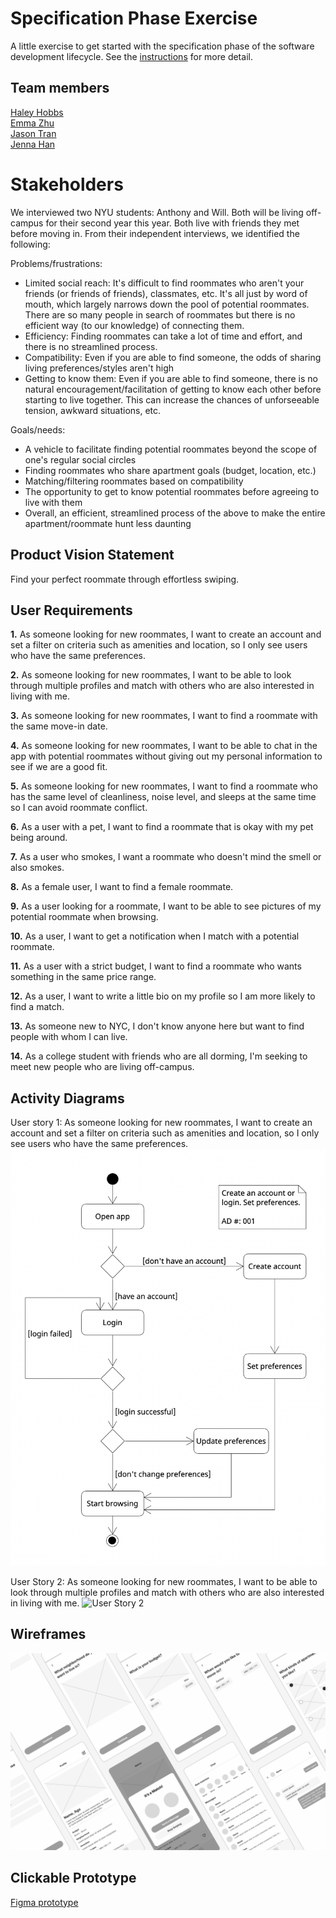 # Specification Phase Exercise

A little exercise to get started with the specification phase of the software development lifecycle. See the [instructions](instructions.md) for more detail.

## Team members

[Haley Hobbs](https://github.com/haleyhobbs) \
[Emma Zhu](https://github.com/ez106) \
[Jason Tran](https://github.com/huyy422) \
[Jenna Han](https://github.com/jnahan)

# Stakeholders

We interviewed two NYU students: Anthony and Will. Both will be living off-campus for their second year this year. Both live with friends they met before moving in. From their independent interviews, we identified the following:

Problems/frustrations:
- Limited social reach: It's difficult to find roommates who aren't your friends (or friends of friends), classmates, etc. It's all just by word of mouth, which largely narrows down the pool of potential roommates. There are so many people in search of roommates but there is no efficient way (to our knowledge) of connecting them.
- Efficiency: Finding roommates can take a lot of time and effort, and there is no streamlined process.
- Compatibility: Even if you are able to find someone, the odds of sharing living preferences/styles aren't high
- Getting to know them: Even if you are able to find someone, there is no natural encouragement/facilitation of getting to know each other before starting to live together. This can increase the chances of unforseeable tension, awkward situations, etc.

Goals/needs:
- A vehicle to facilitate finding potential roommates beyond the scope of one's regular social circles
- Finding roommates who share apartment goals (budget, location, etc.)
- Matching/filtering roommates based on compatibility
- The opportunity to get to know potential roommates before agreeing to live with them
- Overall, an efficient, streamlined process of the above to make the entire apartment/roommate hunt less daunting

## Product Vision Statement

Find your perfect roommate through effortless swiping.

## User Requirements

**1.** As someone looking for new roommates, I want to create an account and set a filter on criteria such as amenities and location, so I only see users who have the same preferences.

**2.** As someone looking for new roommates, I want to be able to look through multiple profiles and match with others who are also interested in living with me.

**3.** As someone looking for new roommates, I want to find a roommate with the same move-in date.

**4.** As someone looking for new roommates, I want to be able to chat in the app with potential roommates without giving out my personal information to see if we are a good fit.

**5.** As someone looking for new roommates, I want to find a roommate who has the same level of cleanliness, noise level, and sleeps at the same time so I can avoid roommate conflict.

**6.** As a user with a pet, I want to find a roommate that is okay with my pet being around.

**7.** As a user who smokes, I want a roommate who doesn't mind the smell or also smokes.

**8.** As a female user, I want to find a female roommate.

**9.** As a user looking for a roommate, I want to be able to see pictures of my potential roommate when browsing.

**10.** As a user, I want to get a notification when I match with a potential roommate.

**11.** As a user with a strict budget, I want to find a roommate who wants something in the same price range.

**12.** As a user, I want to write a little bio on my profile so I am more likely to find a match.

**13.** As someone new to NYC, I don't know anyone here but want to find people with whom I can live.

**14.** As a college student with friends who are all dorming, I'm seeking to meet new people who are living off-campus.


## Activity Diagrams
User story 1: As someone looking for new roommates, I want to create an account and set a filter on criteria such as amenities and location, so I only see users who have the same preferences.
![User story 1](images/AD_001.png)

User Story 2: As someone looking for new roommates, I want to be able to look through multiple profiles and match with others who are also interested in living with me.
![User Story 2](images/AD#002.png)

## Wireframes
![Wireframes](images/Wireframes.png)

## Clickable Prototype

[Figma prototype](https://www.figma.com/proto/3E7kZDsYsbXGQ4gZmf9xGY/roommate-finder?page-id=0%3A1&node-id=2-37&node-type=canvas&viewport=1032%2C-262%2C0.24&t=dNPXruHfccJm1Q3V-1&scaling=scale-down&content-scaling=fixed&starting-point-node-id=2%3A37)
